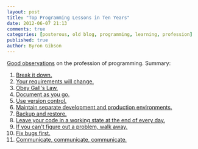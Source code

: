 ```yaml
---
layout: post
title: "Top Programming Lessons in Ten Years"
date: 2012-06-07 21:13
comments: true
categories: [posterous, old blog, programming, learning, profession]
published: true
author: Byron Gibson
---
```

[Good observations][1] on the profession of programming. Summary:

1.  [Break it down.][2]
2.  [Your requirements will change.][3]
3.  [Obey Gall's Law.][4]
4.  [Document as you go.][5]
5.  [Use version control.][6]
6.  [Maintain separate development and production environments.][7]
7.  [Backup and restore.][8]
8.  [Leave your code in a working state at the end of every day.][9]
9.  [If you can't figure out a problem, walk away.][10]
10. [Fix bugs first.][11]
11. [Communicate, communicate, communicate.][12]

[1]:    http://quandyfactory.com/blog/41/top_10_programming_lessons_in_10_years
[2]:    http://quandyfactory.com/blog/41/top_10_programming_lessons_in_10_years#toc_1
[3]:    http://quandyfactory.com/blog/41/top_10_programming_lessons_in_10_years#toc_2
[4]:    http://quandyfactory.com/blog/41/top_10_programming_lessons_in_10_years#toc_3
[5]:    http://quandyfactory.com/blog/41/top_10_programming_lessons_in_10_years#toc_4
[6]:    http://quandyfactory.com/blog/41/top_10_programming_lessons_in_10_years#toc_5
[7]:    http://quandyfactory.com/blog/41/top_10_programming_lessons_in_10_years#toc_6
[8]:    http://quandyfactory.com/blog/41/top_10_programming_lessons_in_10_years#toc_7
[9]:    http://quandyfactory.com/blog/41/top_10_programming_lessons_in_10_years#toc_8
[10]:   http://quandyfactory.com/blog/41/top_10_programming_lessons_in_10_years#toc_9
[11]:   http://quandyfactory.com/blog/41/top_10_programming_lessons_in_10_years#toc_10
[12]:   http://quandyfactory.com/blog/41/top_10_programming_lessons_in_10_years#toc_11
